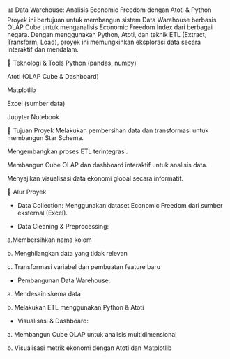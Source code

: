 📊 Data Warehouse: Analisis Economic Freedom dengan Atoti & Python
Proyek ini bertujuan untuk membangun sistem Data Warehouse berbasis OLAP Cube untuk menganalisis Economic Freedom Index dari berbagai negara. Dengan menggunakan Python, Atoti, dan teknik ETL (Extract, Transform, Load), proyek ini memungkinkan eksplorasi data secara interaktif dan mendalam.

🚀 Teknologi & Tools
Python (pandas, numpy)

Atoti (OLAP Cube & Dashboard)

Matplotlib

Excel (sumber data)

Jupyter Notebook

🎯 Tujuan Proyek
Melakukan pembersihan data dan transformasi untuk membangun Star Schema.

Mengembangkan proses ETL terintegrasi.

Membangun Cube OLAP dan dashboard interaktif untuk analisis data.

Menyajikan visualisasi data ekonomi global secara informatif.

📂 Alur Proyek
- Data Collection:
Menggunakan dataset Economic Freedom dari sumber eksternal (Excel).

- Data Cleaning & Preprocessing:

a.Membersihkan nama kolom

b. Menghilangkan data yang tidak relevan

c. Transformasi variabel dan pembuatan feature baru

- Pembangunan Data Warehouse:

a. Mendesain skema data

b. Melakukan ETL menggunakan Python & Atoti

- Visualisasi & Dashboard:

a. Membangun Cube OLAP untuk analisis multidimensional

b. Visualisasi metrik ekonomi dengan Atoti dan Matplotlib




